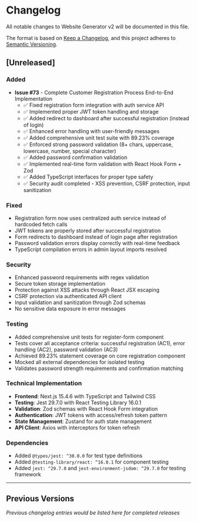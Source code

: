 # Changelog

All notable changes to Website Generator v2 will be documented in this file.

The format is based on [Keep a Changelog](https://keepachangelog.com/en/1.0.0/),
and this project adheres to [Semantic Versioning](https://semver.org/spec/v2.0.0.html).

## [Unreleased]

### Added
- **Issue #73** - Complete Customer Registration Process End-to-End Implementation
  - ✅ Fixed registration form integration with auth service API
  - ✅ Implemented proper JWT token handling and storage
  - ✅ Added redirect to dashboard after successful registration (instead of login)
  - ✅ Enhanced error handling with user-friendly messages
  - ✅ Added comprehensive unit test suite with 89.23% coverage
  - ✅ Enforced strong password validation (8+ chars, uppercase, lowercase, number, special character)
  - ✅ Added password confirmation validation
  - ✅ Implemented real-time form validation with React Hook Form + Zod
  - ✅ Added TypeScript interfaces for proper type safety
  - ✅ Security audit completed - XSS prevention, CSRF protection, input sanitization

### Fixed 
- Registration form now uses centralized auth service instead of hardcoded fetch calls
- JWT tokens are properly stored after successful registration
- Form redirects to dashboard instead of login page after registration
- Password validation errors display correctly with real-time feedback
- TypeScript compilation errors in admin layout imports resolved

### Security
- Enhanced password requirements with regex validation
- Secure token storage implementation  
- Protection against XSS attacks through React JSX escaping
- CSRF protection via authenticated API client
- Input validation and sanitization through Zod schemas
- No sensitive data exposure in error messages

### Testing
- Added comprehensive unit tests for register-form component
- Tests cover all acceptance criteria: successful registration (AC1), error handling (AC2), password validation (AC3)
- Achieved 89.23% statement coverage on core registration component
- Mocked all external dependencies for isolated testing
- Validates password strength requirements and confirmation matching

### Technical Implementation
- **Frontend**: Next.js 15.4.6 with TypeScript and Tailwind CSS
- **Testing**: Jest 29.7.0 with React Testing Library 16.0.1
- **Validation**: Zod schemas with React Hook Form integration
- **Authentication**: JWT tokens with access/refresh token pattern
- **State Management**: Zustand for auth state management
- **API Client**: Axios with interceptors for token refresh

### Dependencies
- Added `@types/jest: ^30.0.0` for test type definitions
- Added `@testing-library/react: ^16.0.1` for component testing
- Added `jest: ^29.7.0` and `jest-environment-jsdom: ^29.7.0` for testing framework

---

## Previous Versions

*Previous changelog entries would be listed here for completed releases*
